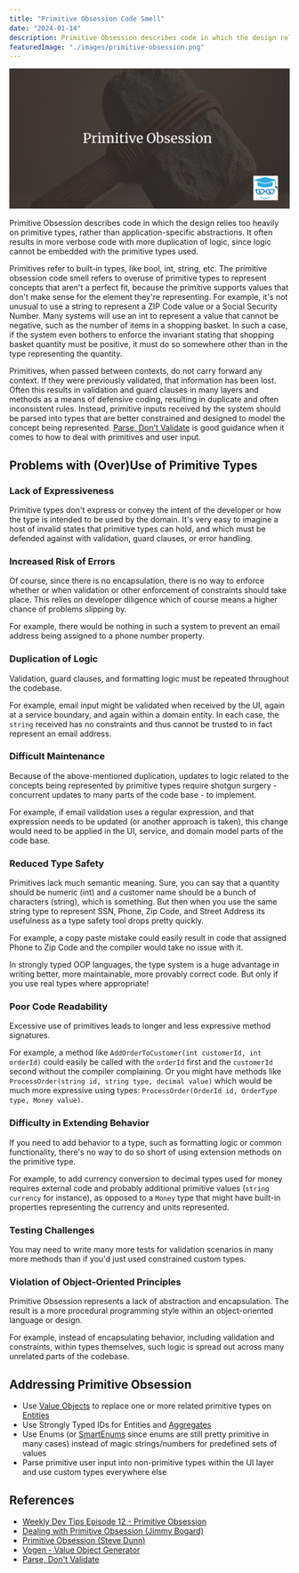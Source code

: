 ```yaml
---
title: "Primitive Obsession Code Smell"
date: "2024-01-14"
description: Primitive Obsession describes code in which the design relies too heavily on primitive types, rather than solution-specific abstractions. It often results in more verbose code with more duplication of logic, since logic cannot be embedded with the primitive types used.
featuredImage: "./images/primitive-obsession.png"
---
```


![primitive obsession](./images/primitive-obsession.png)

Primitive Obsession describes code in which the design relies too heavily on primitive types, rather than application-specific abstractions. It often results in more verbose code with more duplication of logic, since logic cannot be embedded with the primitive types used.

Primitives refer to built-in types, like bool, int, string, etc. The primitive obsession code smell refers to overuse of primitive types to represent concepts that aren't a perfect fit, because the primitive supports values that don't make sense for the element they're representing. For example, it's not unusual to use a string to represent a ZIP Code value or a Social Security Number. Many systems will use an int to represent a value that cannot be negative, such as the number of items in a shopping basket. In such a case, if the system even bothers to enforce the invariant stating that shopping basket quantity must be positive, it must do so somewhere other than in the type representing the quantity.

Primitives, when passed between contexts, do not carry forward any context. If they were previously validated, that information has been lost. Often this results in validation and guard clauses in many layers and methods as a means of defensive coding, resulting in duplicate and often inconsistent rules. Instead, primitive inputs received by the system should be parsed into types that are better constrained and designed to model the concept being represented. [Parse, Don't Validate](https://lexi-lambda.github.io/blog/2019/11/05/parse-don-t-validate/) is good guidance when it comes to how to deal with primitives and user input.

## Problems with (Over)Use of Primitive Types

### Lack of Expressiveness

Primitive types don't express or convey the intent of the developer or how the type is intended to be used by the domain. It's very easy to imagine a host of invalid states that primitive types can hold, and which must be defended against with validation, guard clauses, or error handling.

### Increased Risk of Errors

Of course, since there is no encapsulation, there is no way to enforce whether or when validation or other enforcement of constraints should take place. This relies on developer diligence which of course means a higher chance of problems slipping by.

For example, there would be nothing in such a system to prevent an email address being assigned to a phone number property.

### Duplication of Logic

Validation, guard clauses, and formatting logic must be repeated throughout the codebase.

For example, email input might be validated when received by the UI, again at a service boundary, and again within a domain entity. In each case, the `string` received has no constraints and thus cannot be trusted to in fact represent an email address.

### Difficult Maintenance

Because of the above-mentioned duplication, updates to logic related to the concepts being represented by primitive types require shotgun surgery - concurrent updates to many parts of the code base - to implement.

For example, if email validation uses a regular expression, and that expression needs to be updated (or another approach is taken), this change would need to be applied in the UI, service, and domain model parts of the code base.

### Reduced Type Safety

Primitives lack much semantic meaning. Sure, you can say that a quantity should be numeric (int) and a customer name should be a bunch of characters (string), which is something. But then when you use the same string type to represent SSN, Phone, Zip Code, and Street Address its usefulness as a type safety tool drops pretty quickly.

For example, a copy paste mistake could easily result in code that assigned Phone to Zip Code and the compiler would take no issue with it.

In strongly typed OOP languages, the type system is a huge advantage in writing better, more maintainable, more provably correct code. But only if you use real types where appropriate!

### Poor Code Readability

Excessive use of primitives leads to longer and less expressive method signatures.

For example, a method like `AddOrderToCustomer(int customerId, int orderId)` could easily be called with the `orderId` first and the `customerId` second without the compiler complaining. Or you might have methods like `ProcessOrder(string id, string type, decimal value)` which would be much more expressive using types: `ProcessOrder(OrderId id, OrderType type, Money value)`.

### Difficulty in Extending Behavior

If you need to add behavior to a type, such as formatting logic or common functionality, there's no way to do so short of using extension methods on the primitive type.

For example, to add currency conversion to decimal types used for money requires external code and probably additional primitive values (`string currency` for instance), as opposed to a `Money` type that might have built-in properties representing the currency and units represented.

### Testing Challenges

You may need to write many more tests for validation scenarios in many more methods than if you'd just used constrained custom types.

### Violation of Object-Oriented Principles

Primitive Obsession represents a lack of abstraction and encapsulation. The result is a more procedural programming style within an object-oriented language or design.

For example, instead of encapsulating behavior, including validation and constraints, within types themselves, such logic is spread out across many unrelated parts of the codebase.

## Addressing Primitive Obsession

- Use [Value Objects](../domain-driven-design/value-object.md) to replace one or more related primitive types on [Entities](../domain-driven-design/entity.md)
- Use Strongly Typed IDs for Entities and [Aggregates](../domain-driven-design/aggregate-pattern.md)
- Use Enums (or [SmartEnums](https://www.nuget.org/packages/Ardalis.SmartEnum) since enums are still pretty primitive in many cases) instead of magic strings/numbers for predefined sets of values
- Parse primitive user input into non-primitive types within the UI layer and use custom types everywhere else

## References

- [Weekly Dev Tips Episode 12 - Primitive Obsession](https://weeklydevtips.com/episodes/012)
- [Dealing with Primitive Obsession (Jimmy Bogard)](https://lostechies.com/jimmybogard/2007/12/03/dealing-with-primitive-obsession/)
- [Primitive Obsession (Steve Dunn)](https://dunnhq.com/posts/2021/primitive-obsession/)
- [Vogen - Value Object Generator](https://github.com/SteveDunn/Vogen)
- [Parse, Don't Validate](https://lexi-lambda.github.io/blog/2019/11/05/parse-don-t-validate/)

